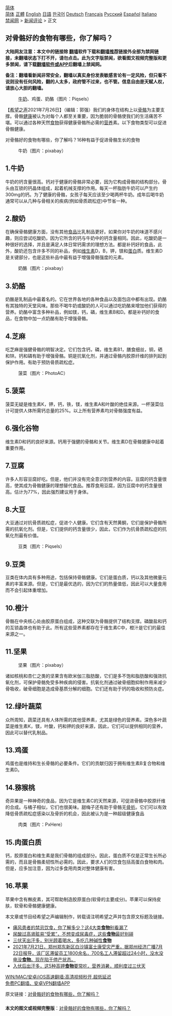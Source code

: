  <!-- 面包屑导航 --> <div class="breadcrumb"><!-- GTranslate: https://gtranslate.io/ -->  <div class="switcher notranslate">  <div class="selected">  <a href="#" onclick="return false;"> 简体</a>  </div>  <div class="option">  <a href="https://www.bannedbook.org" onclick="doGTranslate('zh-CN|zh-CN');jQuery('div.switcher div.selected a').html(jQuery(this).html());return false;" title="简体中文" class="nturl selected"> 简体</a>  <a href="https://www.bannedbook.org/zh-tw/" onclick="doGTranslate('zh-CN|zh-TW');jQuery('div.switcher div.selected a').html(jQuery(this).html());return false;" title="繁體中文" class="nturl"> 正體</a>  <a href="https://www.bannedbook.org/en/" onclick="doGTranslate('zh-CN|en');jQuery('div.switcher div.selected a').html(jQuery(this).html());return false;" title="English" class="nturl"> English</a>  <a href="https://www.bannedbook.org/ja/" onclick="doGTranslate('zh-CN|ja');jQuery('div.switcher div.selected a').html(jQuery(this).html());return false;" title="日本語" class="nturl"> 日語</a>  <a href="https://www.bannedbook.org/ko/" onclick="doGTranslate('zh-CN|ko');jQuery('div.switcher div.selected a').html(jQuery(this).html());return false;" title="한국어" class="nturl"> 한국어</a>  <a href="https://www.bannedbook.org/de/" onclick="doGTranslate('zh-CN|de');jQuery('div.switcher div.selected a').html(jQuery(this).html());return false;" title="Deutsch" class="nturl"> Deutsch</a>  <a href="https://www.bannedbook.org/fr/" onclick="doGTranslate('zh-CN|fr');jQuery('div.switcher div.selected a').html(jQuery(this).html());return false;" title="Français" class="nturl"> Français</a>  <a href="https://www.bannedbook.org/ru/" onclick="doGTranslate('zh-CN|ru');jQuery('div.switcher div.selected a').html(jQuery(this).html());return false;" title="Русский" class="nturl"> Русский</a>  <a href="https://www.bannedbook.org/es/" onclick="doGTranslate('zh-CN|es');jQuery('div.switcher div.selected a').html(jQuery(this).html());return false;" title="Español" class="nturl"> Español</a>  <a href="https://www.bannedbook.org/it/" onclick="doGTranslate('zh-CN|it');jQuery('div.switcher div.selected a').html(jQuery(this).html());return false;" title="Italiano" class="nturl"> Italiano</a>  </div>  </div>      <div class='breadcrumb-sub'><!-- Breadcrumb NavXT 6.3.0 --> <a href="https://www.bannedbook.org/" class="home">禁闻网</a> &gt; <a href="https://www.bannedbook.org/bnews/comments/" class="category">新闻评论</a> &gt; 正文</div></div><h2>对骨骼好的食物有哪些，你了解吗？</h2> <p class="notice"><b>大陆网友注意：本文中的链接除 <a href="https://github.com/bannedbook/fanqiang" >翻墙</a>软件下载和<a href="https://github.com/killgcd/justmysocks/blob/master/README.md">翻墙推荐</a>链接外全部为禁网链接，未翻墙状态下打不开，请勿点击。此为文字版禁闻，欲看图文视频完整版和更多禁闻，请下载<a href="https://github.com/bannedbook/fanqiang">翻墙软件或APP</a>后翻墙上禁闻网。</p><p>备注：翻墙看新闻非常安全，翻墙以真实身份发表敏感言论有一定风险，但只看不说则没有任何风险，翻的人太多，政府管不过来，也不管。信息自由是天赋人权，请放心大胆的翻墙。</b></p>  <div class="entry"> <figure><figcaption><a href="https://www.bannedbook.org/bnews/tag/%e7%89%9b%e5%a5%b6/" class="st_tag internal_tag" rel="tag" title="标签 牛奶 下的日志">牛奶</a>、鸡蛋、奶酪（图片：Piqsels）</figcaption></figure> <p>【<span class='wp_keywordlink_affiliate'><a href="https://www.soundofhope.org" title="希望之声" target="_blank">希望之声</a></span>2021年7月26日】（编辑：郭强）我们的身体在结构上以<a href="https://www.bannedbook.org/bnews/tag/%E9%AA%A8%E9%AA%BC/" class="st_tag internal_tag" rel="tag" title="标签 骨骼 下的日志">骨骼</a>为主要支撑。骨骼<a href="https://www.bannedbook.org/bnews/tag/%e5%81%a5%e5%ba%b7/" class="st_tag internal_tag" rel="tag" title="标签 健康 下的日志">健康</a>被认为对每个人都至关重要，因为脆弱的骨骼使我们的生活痛苦不堪。可以通过各种天然<a href="https://www.bannedbook.org/bnews/tag/%e9%a3%9f%e7%89%a9/" class="st_tag internal_tag" rel="tag" title="标签 食物 下的日志">食物</a>获得健康骨骼所必需的<a href="https://www.bannedbook.org/bnews/tag/%E8%90%A5%E5%85%BB/" class="st_tag internal_tag" rel="tag" title="标签 营养 下的日志">营养</a>素。以下食物类型可以促进骨骼健康。</p> <p>对骨骼好的食物有哪些，你了解吗？16种有益于促进骨骼生长的食物</p> <figure><figcaption>牛奶（图片：pixabay）</figcaption></figure> <h2>1.牛奶</h2> <p>牛奶的钙含量很高。钙对于健康的骨骼非常必要，因为它构成骨骼的结构部分。骨头由互锁的钙晶体组成，起着机械支撑的作用。每天一杯脂肪牛奶可以产生约300mg的钙。为了健康的骨骼，女孩子每天应该至少喝两杯牛奶。成年后喝牛奶通常可以从几种与骨相关的疾病(例如骨质疏松症)中节省一种。</p> <h2>2.酸奶</h2> <p>在确保骨骼健康方面，没有其他<a href="https://www.bannedbook.org/bnews/tag/%e9%a3%9f%e5%93%81/" class="st_tag internal_tag" rel="tag" title="标签 食品 下的日志">食品</a>比乳制品更好。如果你对牛奶的味道不感兴趣，则应尝试吃酸奶，因为它所含的钙与牛奶中的钙含量相同。因此，吃酸奶是一种很好的选择，并且是满足人体日常钙需求的理想方法。都是补钙好的食品，此外，酸奶还包含许多不同的补品，例如<a href="https://www.bannedbook.org/bnews/tag/%E7%BB%B4%E7%94%9F%E7%B4%A0/" class="st_tag internal_tag" rel="tag" title="标签 维生素 下的日志">维生素</a>D，B，钾，镁和<a href="https://www.bannedbook.org/bnews/tag/%E8%9B%8B%E7%99%BD/" class="st_tag internal_tag" rel="tag" title="标签 蛋白 下的日志">蛋白</a>质。维生素D是关键部分，也是这些补品中最有益于增强骨骼强度的元素。</p> <figure><figcaption>奶酪（图片：pixabay）</figcaption></figure> <h2>3.奶酪</h2> <p>奶酪是乳制品中最着名的。它在世界各地的各种食品以及面包店中都有出现。奶酪有其独特的天堂风味。那些不喝牛奶或酸奶的人可以通过吃奶酪来增加他们获得的营养。奶酪中富含多种补品，例如镁，钙，磷，维生素B和D。都是补钙好的食品，在食物中加一点奶酪有助于增强骨骼。</p>  <h2>4.芝麻</h2> <p>吃芝麻是强健骨骼的明智决定。它们包含钙，磷，维生素B1，膳食细丝，铜，硒和锌。钙和磷有助于增强骨骼。铜是抗氧化剂，并通过骨骼内胶原纤维的排列起到保护作用。有助于预防骨质疏松症。</p> <figure><figcaption>菠菜（图片：PhotoAC）</figcaption></figure> <h2>5.菠菜</h2> <p>菠菜无疑是维生素K，钾，钙，铁，镁，维生素A和叶酸的绝佳来源。一杯菠菜估计可提供人体所需钙总量的25%。以上所有营养素均对骨骼强度有益。</p> <h2>6.强化谷物</h2> <p>维生素D和钙的良好来源。钙用于强健的骨骼和关节。维生素D在骨骼健康中起着重要作用。</p> <h2>7.豆腐</h2> <p>许多人形容豆腐好吃。但是，他们并没有完全意识到营养的内容。豆腐的钙含量很高，使其成为骨骼健康的理想替代食品。推荐食用豆腐，因为豆腐中的钙含量很高。估计为77%，因此强烈建议用于身体。</p> <h2>8.大豆</h2> <p>大豆通过对抗骨质疏松症，促进个人健康。它们含有天然黄酮，它们是保护骨骼所需的抗氧化剂。但是，它们提供的钙含量很少，因此，它们作为抗骨质疏松症的抗氧化剂最有价值。</p>  <figure><figcaption>豆类（图片：Piqsels）</figcaption></figure> <h2>9.豆类</h2> <p>豆类在体内具有多种用途，包括保持骨骼健康。它们是蛋白质，钙以及其他微量元素的丰富来源。但是，它们是最优选的，因为它们的热量值低，因此可以大量食用而不会引起体重增加。</p> <h2>10.橙汁</h2> <p>骨骼在中央核心处由胶原蛋白组成，这种交联为骨骼提供了结构支撑。磷酸盐和钙的互锁晶体也有助于此。所有这些营养素都存在于维生素C中，橙汁是它们的最佳来源之一。</p> <h2>11.坚果</h2> <figure><figcaption>坚果（图片：pixabay）</figcaption></figure> <p>诸如核桃和杏仁之类的坚果含有欧米伽三脂肪酸，它们是多不饱和脂肪酸和强效抗氧化剂，可保护骨骼免受多种疾病的侵害。抗氧化剂通过破骨细胞抑制作用来减少骨吸收，破骨细胞是造成骨基质分解的细胞。它们还有助于钙的吸收和预防炎症。</p> <h2>12.绿叶蔬菜</h2> <p>众所周知，蔬菜还具有人体所需的其他营养素，尤其是绿色的营养素。深色多叶蔬菜是维生素K，镁，叶酸，钙和钾的良好来源，因此，它们可以提供相同的营养，因此可以替代乳制品。</p> <h2>13.鸡蛋</h2> <p>鸡蛋也是维持和生长骨骼的必要条件。它们的贡献归因于拥有维生素B复合物和维生素D。</p>  <h2>14.猕猴桃</h2> <p>奇异果是一种神奇的食品，因为它是维生素C的天然来源，可促进骨骼中胶原纤维的合成。与橘子相似，它们也很美味。甜梅子还有助于骨骼无<a href="https://www.bannedbook.org/bnews/tag/%E9%AA%A8%E6%8A%98/" class="st_tag internal_tag" rel="tag" title="标签 骨折 下的日志">骨折</a>。它们可以有效降低骨质疏松症感染以及骨折的机会，因此被认为是一种超级健康食品</p> <figure><figcaption>肉类（图片：PxHere）</figcaption></figure> <h2>15.肉蛋白质</h2> <p>钙，胶原蛋白和维生素是我们骨骼的组成部分。因此，蛋白质不仅是正常生长所必需的，而且是骨骼柔韧性所必需的。因此，要求人们的饮食包括高蛋白食物和肉。但是，应多加注意，因为过多食用肉类对整体健康有害。</p> <h2>16.苹果</h2> <p>苹果中含有槲皮素，其可帮助制造胶原蛋白(软骨的主要成分)。苹果可以保持皮肤，软骨和骨骼健康健康。</p> <p>本文章或节目经希望之声编辑制作，转载请注明希望之声并包含原文标题及链接。 </p> <ul class='op-related-articles' title='相关阅读'> <li><a href='https://www.bannedbook.org/bnews/health/20210725/1593944.html' target='_blank'>痛风患者的禁忌饮食，你了解多少？这4大类<b>食物</b>别看漏了</a></li> <li><a href='https://www.bannedbook.org/bnews/lifebaike/20210725/1593935.html' target='_blank'>尿酸过高肾脏易“受累”，不想变成尿毒症，这些<b>食物</b>最好别碰</a></li> <li><a href='https://www.bannedbook.org/bnews/comments/20210724/1593337.html' target='_blank'>三伏天出汗多，别光顾着喝水，多吃几种碱性<b>食物</b></a></li> <li><a href='https://www.bannedbook.org/bnews/bannedvideo/20210724/1593303.html' target='_blank'>2021年7月21日，郑州郑东新区白沙镇富士康受灾严重，据郑州经济广播7月22日报导，该厂区滞留员工1800余名，700名工人滞留超过24小时，没水没电没<b>食物</b>。现在陷于停产状态。</a></li> <li><a href='https://www.bannedbook.org/bnews/lifebaike/20210724/1593205.html' target='_blank'>入伏后出汗多，这5种高钾<b>食物</b>要常吃，营养消暑，顺利度过三伏天</a></li> </ul> <p class="texttj"> <a href="https://github.com/bannedbook/fanqiang/wiki/V2ray%E6%9C%BA%E5%9C%BA" target="_blank">WIN/MAC/安卓/iOS高速翻墙:高清视频秒开,超低延迟</a><br/> <a href="https://github.com/bannedbook/fanqiang/wiki/%E7%A6%81%E9%97%BB%E7%BD%91%E5%AE%89%E5%8D%93%E7%BF%BB%E5%A2%99%E6%96%B0%E9%97%BBAPP" target="_blank">免费PC翻墙、安卓VPN翻墙APP</a></p> <p>原文链接：<a class="src_link"  href="https://www.soundofhope.org/post/502688" target="_blank">对骨骼好的食物有哪些，你了解吗？</a></p><a name='sharetosocial'></a>  <div style="margin-bottom:5px;padding-bottom:5px;clear:both"> <div id="archive-pix-1" class="banner-ads"> <!-- AuctionX Display platform tag START --> <div id="26318x728x90x621x_ADSLOT2" clicktrack="%%CLICK_URL_ESC%%"></div> <!-- AuctionX Display platform tag END --> </div> <div id="archive-pix-2" class="banner-ads"> <!-- AuctionX Display platform tag START --> <div id="26315x300x250x621x_ADSLOT2" clicktrack="%%CLICK_URL_ESC%%"></div> <!-- AuctionX Display platform tag END --> </div> </div>  <div id="archive-pix-1" class="banner-ads"> <!-- AuctionX Display platform tag START --> <div id="26318x728x90x621x_ADSLOT3" clicktrack="%%CLICK_URL_ESC%%"></div> <!-- AuctionX Display platform tag END --> </div> <div><b>本文的图文或视频完整版</b>：<a href='https://www.bannedbook.org/bnews/comments/20210727/1594679.html'>对骨骼好的食物有哪些，你了解吗？</a></div>  </div><!--END ENTRY--> 